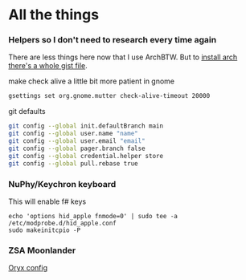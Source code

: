 # All the things

### Helpers so I don't need to research every time again

There are less things here now that I use ArchBTW. But to [install arch there's a whole gist file](https://gist.github.com/brunopagno/b395acb60f76df659480f0ef0dd5deb7).

make check alive a little bit more patient in gnome
```bash
gsettings set org.gnome.mutter check-alive-timeout 20000
```

git defaults
```bash
git config --global init.defaultBranch main
git config --global user.name "name"
git config --global user.email "email"
git config --global pager.branch false
git config --global credential.helper store
git config --global pull.rebase true
```

### NuPhy/Keychron keyboard

This will enable f# keys
```
echo 'options hid_apple fnmode=0' | sudo tee -a /etc/modprobe.d/hid_apple.conf
sudo makeinitcpio -P
```

### ZSA Moonlander

[Oryx config](https://configure.zsa.io/)

